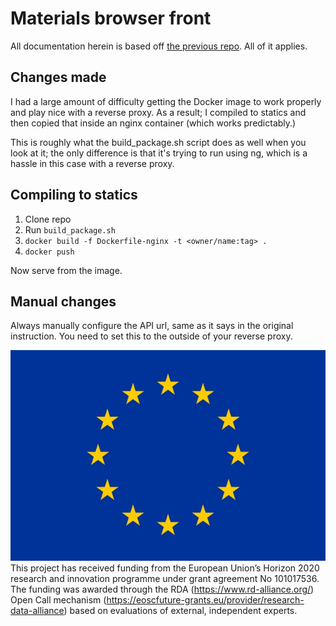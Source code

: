 # Materials browser front

All documentation herein is based off [the previous repo](https://github.com/FAIRsFAIR/materials-browser-api). All of it applies.

## Changes made

I had a large amount of difficulty getting the Docker image to work properly and play nice with a reverse proxy. As a result; I compiled to statics and then copied that inside an nginx container (which works predictably.)

This is roughly what the build_package.sh script does as well when you look at it; the only difference is that it's trying to run using ng, which is a hassle in this case with a reverse proxy.

## Compiling to statics

1. Clone repo
2. Run `build_package.sh`
3. `docker build -f Dockerfile-nginx -t <owner/name:tag> .`
4. `docker push`

Now serve from the image.

## Manual changes

Always manually configure the API url, same as it says in the original instruction. You need to set this to the outside of your reverse proxy.


![EU Flag](eu_logo.png)This project has received funding from the European Union’s Horizon 2020 research and innovation programme under grant agreement No 101017536. The funding was awarded through the RDA (https://www.rd-alliance.org/) Open Call mechanism (https://eoscfuture-grants.eu/provider/research-data-alliance) based on evaluations of external, independent experts.


